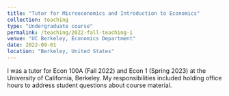 ```yaml
---
title: "Tutor for Microeconomics and Introduction to Economics"
collection: teaching
type: "Undergraduate course"
permalink: /teaching/2022-fall-teaching-1
venue: "UC Berkeley, Economics Department"
date: 2022-09-01
location: "Berkeley, United States"
---
```


I was a tutor for Econ 100A (Fall 2022) and Econ 1 (Spring 2023) at the University of California, Berkeley. My responsibilities included holding office hours to address student questions about course material.
